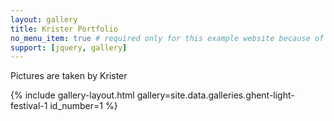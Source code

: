 ```yaml
---
layout: gallery
title: Krister Portfolio
no_menu_item: true # required only for this example website because of menu construction
support: [jquery, gallery]
---
```


Pictures are taken by Krister

{% include gallery-layout.html gallery=site.data.galleries.ghent-light-festival-1 id_number=1 %}
